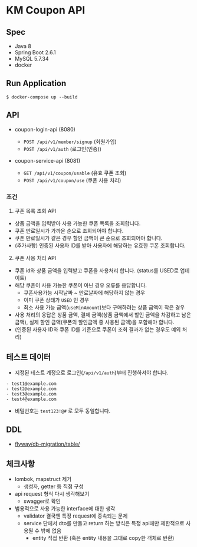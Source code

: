 # KM Coupon API

## Spec
- Java 8
- Spring Boot 2.6.1
- MySQL 5.7.34
- docker

## Run Application
```shell
$ docker-compose up --build
```

## API
- coupon-login-api (8080)
  - `POST /api/v1/member/signup` (회원가입)
  - `POST /api/v1/auth` (로그인(인증))

- coupon-service-api (8081)
  - `GET /api/v1/coupon/usable` (유효 쿠폰 조회)
  - `POST /api/v1/coupon/use` (쿠폰 사용 처리)

### 조건
1. 쿠폰 목록 조회 API
- 상품 금액을 입력받아 사용 가능한 쿠폰 목록을 조회합니다.
- 쿠폰 만료일시가 가까운 순으로 조회되어야 합니다.
- 쿠폰 만료일시가 같은 경우 할인 금액이 큰 순으로 조회되어야 합니다.
- (추가사항) 인증된 사용자 ID를 받아 사용자에 해당하는 유효한 쿠폰 조회합니다.

2. 쿠폰 사용 처리 API 
- 쿠폰 id와 상품 금액을 입력받고 쿠폰을 사용처리 합니다. (status를 USED로 업데이트)
- 해당 쿠폰이 사용 가능한 쿠폰이 아닌 경우 오류를 응답합니다.
  - 쿠폰사용가능 시작날짜 ~ 만료날짜에 해당하지 않는 경우
  - 이미 쿠폰 상태가 `USED` 인 경우
  - 최소 사용 가능 금액(`useMinAmount`)보다 구매하려는 상품 금액이 작은 경우
- 사용 처리의 응답은 상품 금액, 결제 금액(상품 금액에서 할인 금액을 차감하고 남은 금액), 실제 할인 금액(쿠폰의 할인금액 중 사용된 금액)을 포함해야 합니다.
- (인증된 사용자 ID와 쿠폰 ID를 기준으로 쿠폰이 조회 결과가 없는 경우도 예외 처리)

## 테스트 데이터
- 지정된 테스트 계정으로 로그인(`/api/v1/auth`)부터 진행하셔야 합니다.
```
- test1@example.com
- test2@example.com
- test3@example.com
- test4@example.com
```
- 비밀번호는 `test123!@#` 로 모두 동일합니다.

## DDL
- [flyway/db-migration/table/](https://github.com/beaniejoy/km-coupon/tree/main/flyway/db-migration/table)

## 체크사항
- lombok, mapstruct 제거
  - 생성자, getter 등 직접 구성
- api request 형식 다시 생각해보기
  - swagger로 확인
- 범용적으로 사용 가능한 interface에 대한 생각
  - validator 결국엔 특정 request에 종속되는 문제
  - service 단에서 dto를 만들고 return 하는 방식은 특정 api에만 제한적으로 사용될 수 밖에 없음
    - entity 직접 반환 (혹은 entity 내용을 그대로 copy한 객체로 반환)